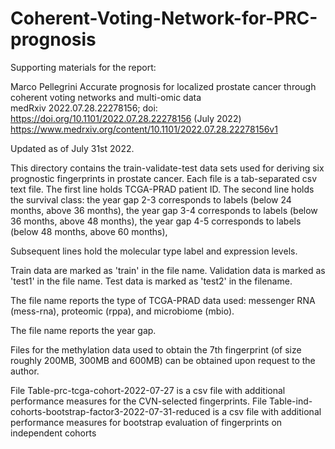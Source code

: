 # Coherent-Voting-Network-for-PRC-prognosis
Supporting materials for the report:

Marco Pellegrini 
Accurate prognosis for localized prostate cancer through coherent voting networks and multi-omic data  
medRxiv 2022.07.28.22278156; doi: https://doi.org/10.1101/2022.07.28.22278156 (July 2022)    https://www.medrxiv.org/content/10.1101/2022.07.28.22278156v1

Updated as of July 31st 2022.


This directory  contains the train-validate-test data sets used for deriving six prognostic fingerprints in prostate cancer. 
Each file is a tab-separated csv text file. 
The first line holds TCGA-PRAD patient ID. 
The second line holds the survival class:
the year gap 2-3 corresponds to labels (below 24 months, above 36 months),
the year gap 3-4 corresponds to labels (below 36 months, above 48 months),
the year gap 4-5 corresponds to labels (below 48 months, above 60 months),

Subsequent lines hold the molecular type label and expression levels.

Train data are marked as 'train' in the file name. 
Validation data is marked as 'test1' in the file name. 
Test data is marked as 'test2' in the filename. 

The file name reports the type of TCGA-PRAD data used:
messenger RNA (mess-rna), proteomic (rppa), and microbiome (mbio).

The file name reports the year gap. 

Files for the methylation data used to obtain the 7th fingerprint (of size roughly 200MB, 300MB and 600MB) can be obtained upon request to the author.

File Table-prc-tcga-cohort-2022-07-27  is a csv file with additional performance  measures for the CVN-selected fingerprints.
File Table-ind-cohorts-bootstrap-factor3-2022-07-31-reduced is a csv file with additional performance measures for bootstrap evaluation of fingerprints on independent cohorts
